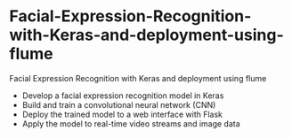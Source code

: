 # Facial-Expression-Recognition-with-Keras-and-deployment-using-flume
Facial Expression Recognition with Keras and deployment using flume
- Develop a facial expression recognition model in Keras
- Build and train a convolutional neural network (CNN)
- Deploy the trained model to a web interface with Flask
- Apply the model to real-time video streams and image data
